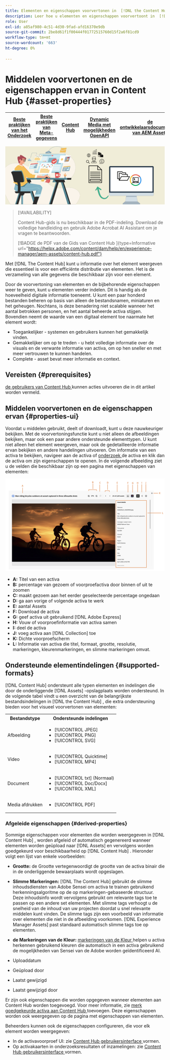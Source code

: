 ```yaml
---
title: Elementen en eigenschappen voorvertonen in  [!DNL the Content Hub]
description: Leer hoe u elementen en eigenschappen voorvertoont in  [!DNL Content Hub]
role: User
exl-id: a85af980-4c51-4d30-9fad-afd16370e9db
source-git-commit: 2be8d61f1f00444f01772515760d15f2a6f81cd9
workflow-type: tm+mt
source-wordcount: '663'
ht-degree: 0%

---
```


# Middelen voorvertonen en de eigenschappen ervan in Content Hub {#asset-properties}

| [ Beste praktijken van het Onderzoek ](/help/assets/search-best-practices.md) | [ Beste praktijken van Meta-gegevens ](/help/assets/metadata-best-practices.md) | [ Content Hub ](/help/assets/product-overview.md) | [ Dynamic Media met mogelijkheden OpenAPI ](/help/assets/dynamic-media-open-apis-overview.md) | [ de ontwikkelaarsdocumentatie van AEM Assets ](https://developer.adobe.com/experience-cloud/experience-manager-apis/) |
| ------------- | --------------------------- |---------|----|-----|

![ Bannerbeeld van de metagegevensbanner ](assets/metadata-banner-image.png)

>[!AVAILABILITY]
>
>Content Hub-gids is nu beschikbaar in de PDF-indeling. Download de volledige handleiding en gebruik Adobe Acrobat AI Assistant om je vragen te beantwoorden.
>
>[!BADGE  de PDF van de Gids van Content Hub ]{type=Informative url="https://helpx.adobe.com/content/dam/help/en/experience-manager/aem-assets/content-hub.pdf"}

Met [!DNL The Content Hub] kunt u informatie over het element weergeven die essentieel is voor een efficiënte distributie van elementen. Het is de verzameling van alle gegevens die beschikbaar zijn voor een element.

Door de voorvertoning van elementen en de bijbehorende eigenschappen weer te geven, kunt u elementen verder indelen. Dit is handig als de hoeveelheid digitale informatie toeneemt. U kunt een paar honderd bestanden beheren op basis van alleen de bestandsnamen, miniaturen en het geheugen. Nochtans, is deze benadering niet scalable wanneer het aantal betrokken personen, en het aantal beheerde activa stijgen. Bovendien neemt de waarde van een digitaal element toe naarmate het element wordt:

* Toegankelijker - systemen en gebruikers kunnen het gemakkelijk vinden.
* Gemakkelijker om op te treden - u hebt volledige informatie over de visuals en de verwante informatie van activa, om op hen sneller en met meer vertrouwen te kunnen handelen.
* Complete - asset bevat meer informatie en context.

## Vereisten {#prerequisites}

[ de gebruikers van Content Hub ](deploy-content-hub.md#onboard-content-hub-users) kunnen acties uitvoeren die in dit artikel worden vermeld.

## Middelen voorvertonen en de eigenschappen ervan {#properties-ui}

Voordat u middelen gebruikt, deelt of downloadt, kunt u deze nauwkeuriger bekijken. Met de voorvertoningsfunctie kunt u niet alleen de afbeeldingen bekijken, maar ook een paar andere ondersteunde elementtypen. U kunt niet alleen het element weergeven, maar ook de gedetailleerde informatie ervan bekijken en andere handelingen uitvoeren. Om informatie van een activa te bekijken, navigeer aan de activa of [ onderzoek ](search-assets.md) de activa en klik dan de activa om zijn eigenschappen te openen. In de volgende afbeelding ziet u de velden die beschikbaar zijn op een pagina met eigenschappen van elementen:

![ Eigenschappen van een activa UI ](assets/properties-ui.png)

* **A:** Titel van een activa
* **B:** percentage van gezoem of voorproefactiva door binnen of uit te zoomen
* **C:** maakt gezoem aan het eerder geselecteerde percentage ongedaan
* **D:** ga aan vorige of volgende activa te werk
* **E:** aantal Assets
* **F:** Download de activa
* **G:** geef activa uit gebruikend [!DNL Adobe Express]
* **H:** Vouw of voorproefinformatie van activa samen
* **I:** deel de activa
* **J:** voeg activa aan [!DNL Collection] toe
* **K:** Dichte voorproefscherm
* **L:** Informatie van activa die titel, formaat, grootte, resolutie, markeringen, kleurenmarkeringen, en slimme markeringen omvat.

## Ondersteunde elementindelingen {#supported-formats}

[!DNL Content Hub] ondersteunt alle typen elementen en indelingen die door de onderliggende [!DNL Assets] -opslagplaats worden ondersteund. In de volgende tabel vindt u een overzicht van de belangrijkste bestandsindelingen in [!DNL the Content Hub] , die extra ondersteuning bieden voor het visueel voorvertonen van elementen:

<table> 
    <tbody>
     <tr>
      <th><strong>Bestandstype</strong></th>
      <th><strong>Ondersteunde indelingen</strong></th>
     </tr>
     <tr>
      <td>Afbeelding</td>
      <td>
        <ul>
            <li>[!UICONTROL JPEG]</li> 
            <li>[!UICONTROL PNG]</li> 
            <li>[!UICONTROL SVG]</li>
        </ul>
      </td>
     </tr>
     <tr>
      <td>Video</td>
      <td>
        <ul>
            <li>[!UICONTROL Quicktime]</li>  
            <li>[!UICONTROL MP4]</li> 
        </ul>
      </td>
     </tr>
      <tr>
      <td>Document</td>
      <td>
        <ul>
            <li>[!UICONTROL txt] (Normaal)</li>  
            <li>[!UICONTROL Doc/Docx]</li> 
            <li>[!UICONTROL XML]</li>
        </ul>
      </td>
     </tr>
     <tr>
      <td>Media afdrukken</td>
      <td>
        <ul>
            <li>[!UICONTROL PDF]</li>  
        </ul>
      </td>
     </tr>  
    </tbody>
   </table>

### Afgeleide eigenschappen {#derived-properties}

Sommige eigenschappen voor elementen die worden weergegeven in [!DNL Content Hub] , worden afgeleid of automatisch gegenereerd wanneer elementen worden geüpload naar [!DNL Assets] en vervolgens worden goedgekeurd voor beschikbaarheid op [!DNL Content Hub] . Hieronder volgt een lijst van enkele voorbeelden:

* **Grootte:** de Grootte vertegenwoordigt de grootte van de activa binair die in de onderliggende bewaarplaats wordt opgeslagen.

<!--* **Tags:** Tags help you categorize assets that can be browsed and searched more efficiently. Tagging helps in propagating the appropriate taxonomy to other users and workflows. -->

* **Slimme Markeringen:** [!DNL The Content Hub] gebruikt de slimme inhoudsdiensten van Adobe Sensei om activa te trainen gebruikend herkenningsalgoritme op de op markeringen-gebaseerde structuur. Deze inhoudsinfo wordt vervolgens gebruikt om relevante tags toe te passen op een andere set elementen. Met slimme tags verhoogt u de snelheid van de inhoud van uw projecten doordat u snel relevante middelen kunt vinden. De slimme tags zijn een voorbeeld van informatie over elementen die niet in de afbeelding voorkomen. [!DNL Experience Manager Assets] past standaard automatisch slimme tags toe op elementen.

* **de Markeringen van de Kleur:** [ markeringen van de Kleur ](#https://experienceleague.adobe.com/docs/experience-manager-cloud-service/content/assets/manage/color-tag-images.html?lang=en) helpen u activa herkennen gebruikend kleuren die automatisch in een activa gebruikend de mogelijkheden van Sensei van de Adobe worden geïdentificeerd AI.

* Uploaddatum

* Geüpload door

* Laatst gewijzigd

* Laatst gewijzigd door

Er zijn ook eigenschappen die worden opgegeven wanneer elementen aan Content Hub worden toegevoegd. Voor meer informatie, zie [ merk goedgekeurde activa aan Content Hub ](upload-brand-approved-assets.md) toevoegen. Deze eigenschappen worden ook weergegeven op de pagina met eigenschappen van elementen.

Beheerders kunnen ook de eigenschappen configureren, die voor elk element worden weergegeven:

* In de activavoorproef UI: zie [ Content Hub gebruikersinterface ](configure-content-hub-ui-options.md#configure-asset-details-content-hub) vormen.
* Op activakaarten in onderzoeksresultaten of inzamelingen: zie [ Content Hub gebruikersinterface ](configure-content-hub-ui-options.md#asset-card) vormen.

<!--

### Date range {#date-range} 

The date range allows you to select dates you want to see the assets. You can customize date range by choosing the start and end dates. 

-->
